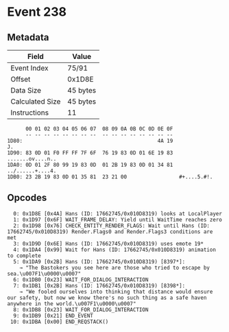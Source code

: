 # Event 238

## Metadata

| Field           | Value    |
|-----------------|----------|
| Event Index     | 75/91    |
| Offset          | 0x1D8E   |
| Data Size       | 45 bytes |
| Calculated Size | 45 bytes |
| Instructions    | 11       |

```
      00 01 02 03 04 05 06 07  08 09 0A 0B 0C 0D 0E 0F
      -- -- -- -- -- -- -- --  -- -- -- -- -- -- -- --
1D80:                                            4A 19                J.
1D90: 83 0D 01 F0 FF FF 7F 6F  76 19 83 0D 01 6E 19 83  .......ov....n..
1DA0: 0D 01 2F 80 99 19 83 0D  01 2B 19 83 0D 01 34 81  ../......+....4.
1DB0: 23 2B 19 83 0D 01 35 81  23 21 00                 #+....5.#!.     
```

## Opcodes

```
  0: 0x1D8E [0x4A] Hans (ID: 17662745/0x010D8319) looks at LocalPlayer
  1: 0x1D97 [0x6F] WAIT_FRAME_DELAY: Yield until WaitTime reaches zero
  2: 0x1D98 [0x76] CHECK_ENTITY_RENDER_FLAGS: Wait until Hans (ID: 17662745/0x010D8319) Render.Flags0 and Render.Flags3 conditions are met
  3: 0x1D9D [0x6E] Hans (ID: 17662745/0x010D8319) uses emote 19*
  4: 0x1DA4 [0x99] Wait for Hans (ID: 17662745/0x010D8319) animation to complete
  5: 0x1DA9 [0x2B] Hans (ID: 17662745/0x010D8319) [8397*]:
    → "The Bastokers you see here are those who tried to escape by sea.\u007F1\u0000\u0007"
  6: 0x1DB0 [0x23] WAIT_FOR_DIALOG_INTERACTION
  7: 0x1DB1 [0x2B] Hans (ID: 17662745/0x010D8319) [8398*]:
    → "We fooled ourselves into thinking that distance would ensure our safety, but now we know there's no such thing as a safe haven anywhere in the world.\u007F1\u0000\u0007"
  8: 0x1DB8 [0x23] WAIT_FOR_DIALOG_INTERACTION
  9: 0x1DB9 [0x21] END_EVENT
 10: 0x1DBA [0x00] END_REQSTACK()
```
